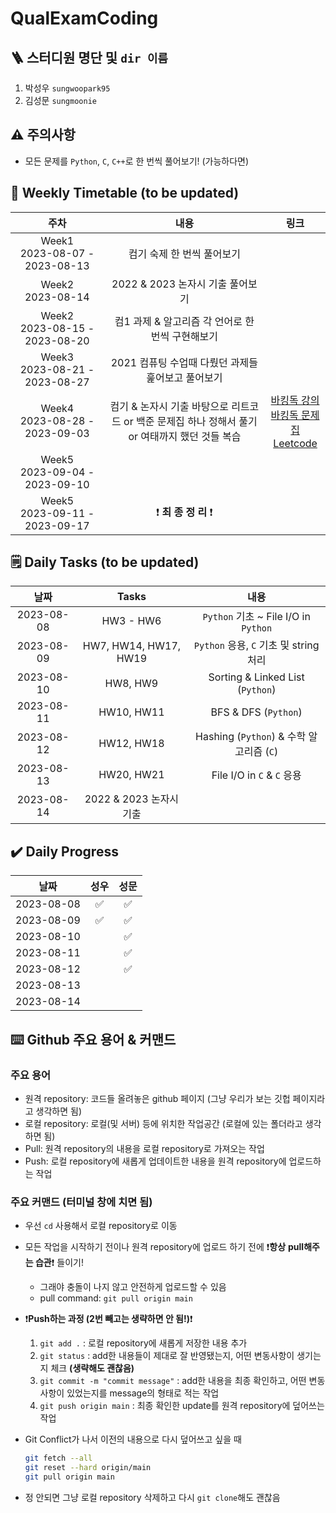 # QualExamCoding

## 🪜 스터디원 명단 및 `dir 이름`

1. 박성우 `sungwoopark95`
2. 김성문 `sungmoonie`



## :warning: 주의사항

- 모든 문제를 `Python`, `C`, `C++`로 한 번씩 풀어보기! (가능하다면)



## :calendar: Weekly Timetable (to be updated)

|                주차                 |                             내용                             |                             링크                             |
| :---------------------------------: | :----------------------------------------------------------: | :----------------------------------------------------------: |
| Week1 <br> 2023-08-07 - 2023-08-13  |                  컴기 숙제 한 번씩 풀어보기                  |                                                              |
|       Week2<br /> 2023-08-14        |               2022 & 2023 논자시 기출 풀어보기               |                                                              |
| Week2<br /> 2023-08-15 - 2023-08-20 |       컴1 과제 & 알고리즘 각 언어로 한 번씩 구현해보기       |                                                              |
| Week3<br /> 2023-08-21 - 2023-08-27 |      2021 컴퓨팅 수업때 다뤘던 과제들 훑어보고 풀어보기      |                                                              |
| Week4<br /> 2023-08-28 - 2023-09-03 | 컴기 & 논자시 기출 바탕으로 리트코드 or 백준 문제집 하나 정해서 풀기<br /> or 여태까지 했던 것들 복습 | <a href="https://www.youtube.com/watch?v=LcOIobH7ues&list=PLtqbFd2VIQv4O6D6l9HcD732hdrnYb6CY" target="_blank">바킹독 강의</a><br /><a href="https://github.com/encrypted-def/basic-algo-lecture" target="_blank">바킹독 문제집</a><br /><a href="https://leetcode.com/problemset/all/" target="_blank">Leetcode</a> |
| Week5<br /> 2023-09-04 - 2023-09-10 |                                                              |                                                              |
| Week5<br /> 2023-09-11 - 2023-09-17 |         :exclamation: **최 종 정 리** :exclamation:          |                                                              |



## :spiral_notepad: Daily Tasks (to be updated)

|    날짜    |          Tasks          |                   내용                   |
| :--------: | :---------------------: | :--------------------------------------: |
| 2023-08-08 |        HW3 - HW6        |   `Python` 기초 ~ File I/O in `Python`   |
| 2023-08-09 |  HW7, HW14, HW17, HW19  |  `Python` 응용, `C` 기초 및 string 처리  |
| 2023-08-10 |        HW8, HW9         |     Sorting & Linked List (`Python`)     |
| 2023-08-11 |       HW10, HW11        |           BFS & DFS (`Python`)           |
| 2023-08-12 |       HW12, HW18        | Hashing (`Python`) & 수학 알고리즘 (`C`) |
| 2023-08-13 |       HW20, HW21        |        File I/O in `C` & `C` 응용        |
| 2023-08-14 | 2022 & 2023 논자시 기출 |                                          |



## :heavy_check_mark: Daily Progress

|    날짜    |          성우          |                   성문                   |
| :--------: | :---------------------: | :--------------------------------------: |
| 2023-08-08 |        :white_check_mark:        |   :white_check_mark:   |
| 2023-08-09 |  :white_check_mark:  |  :white_check_mark:  |
| 2023-08-10 |                |     :white_check_mark:     |
| 2023-08-11 |               |        :white_check_mark:              |
| 2023-08-12 |               | :white_check_mark: |
| 2023-08-13 |               |                |
| 2023-08-14 |  |                                          |

## :keyboard: Github 주요 용어 & 커맨드

### 주요 용어

* 원격 repository: 코드들 올려놓은 github 페이지 (그냥 우리가 보는 깃헙 페이지라고 생각하면 됨)
* 로컬 repository: 로컬(및 서버) 등에 위치한 작업공간 (로컬에 있는 폴더라고 생각하면 됨)
* Pull: 원격 repository의 내용을 로컬 repository로 가져오는 작업
* Push: 로컬 repository에 새롭게 업데이트한 내용을 원격 repository에 업로드하는 작업

### 주요 커맨드 (터미널 창에 치면 됨)

- 우선 `cd` 사용해서 로컬 repository로 이동

- 모든 작업을 시작하기 전이나 원격 repository에 업로드 하기 전에 :exclamation:**항상** **pull해주는 습관**:exclamation: 들이기!

  - 그래야 충돌이 나지 않고 안전하게 업로드할 수 있음
  - pull command: `git pull origin main`

- :exclamation:**Push하는 과정 (2번 빼고는 생략하면 안 됨!)**:exclamation:

  1. `git add .` : 로컬 repository에 새롭게 저장한 내용 추가
  2. `git status` : add한 내용들이 제대로 잘 반영됐는지, 어떤 변동사항이 생기는지 체크 **(생략해도 괜찮음)**
  3. `git commit -m "commit message"` : add한 내용을 최종 확인하고, 어떤 변동사항이 있었는지를 message의 형태로 적는 작업
  4. `git push origin main` : 최종 확인한 update를 원격 repository에 덮어쓰는 작업

- Git Conflict가 나서 이전의 내용으로 다시 덮어쓰고 싶을 때

  ```sh
  git fetch --all
  git reset --hard origin/main
  git pull origin main

* 정 안되면 그냥 로컬 repository 삭제하고 다시 `git clone`해도 괜찮음
